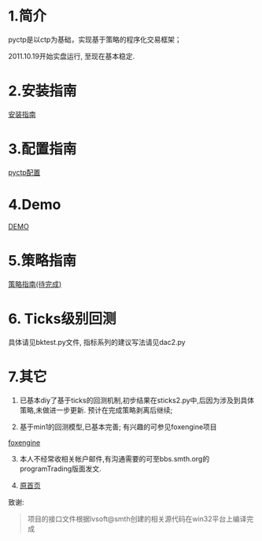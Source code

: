 # 1.简介 #
pyctp是以ctp为基础，实现基于策略的程序化交易框架；

2011.10.19开始实盘运行, 至现在基本稳定.

# 2.安装指南 #

[安装指南](pyctpInstallationGuide.md)

# 3.配置指南 #
[pyctp配置](pyctpConfiguration.md)

# 4.Demo #

[DEMO](pyctpDemo.md)

# 5.策略指南 #

[策略指南(待完成)](pyctpStrategy.md)


# 6. Ticks级别回测 #

具体请见bktest.py文件, 指标系列的建议写法请见dac2.py

# 7.其它 #

1. 已基本diy了基于ticks的回测机制,初步结果在sticks2.py中,后因为涉及到具体策略,未做进一步更新. 预计在完成策略剥离后继续;

2. 基于min1的回测模型,已基本完善; 有兴趣的可参见foxengine项目

[foxengine](http://code.google.com/p/foxengine/)

3. 本人不经常收相关帐户邮件,有沟通需要的可至bbs.smth.org的programTrading版面发文.

4. [原首页](prevHomePage.md)

致谢:

> 项目的接口文件根据lvsoft@smth创建的相关源代码在win32平台上编译完成







